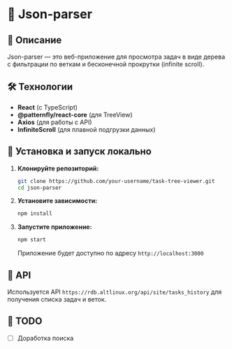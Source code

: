 # 🚀 Json-parser

## 📖 Описание
Json-parser — это веб-приложение для просмотра задач в виде дерева с фильтрации по веткам и бесконечной прокрутки (infinite scroll).

## 🛠️ Технологии
- **React** (с TypeScript)
- **@patternfly/react-core** (для TreeView)
- **Axios** (для работы с API)
- **InfiniteScroll** (для плавной подгрузки данных)

## 🔧 Установка и запуск локально

1. **Клонируйте репозиторий:**
   ```sh
   git clone https://github.com/your-username/task-tree-viewer.git
   cd json-parser
   ```

2. **Установите зависимости:**
   ```sh
   npm install
   ```

3. **Запустите приложение:**
   ```sh
   npm start
   ```
   Приложение будет доступно по адресу `http://localhost:3000`

## 🔗 API
Используется API `https://rdb.altlinux.org/api/site/tasks_history` для получения списка задач и веток.


## 📝 TODO
- [ ] Доработка поиска


